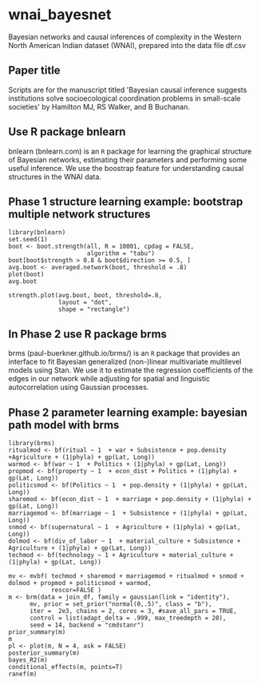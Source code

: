 # wnai_bayesnet
Bayesian networks and causal inferences of complexity in the Western North American Indian dataset (WNAI), prepared into the data file df.csv

## Paper title
Scripts are for the manuscript titled 'Bayesian causal inference suggests institutions solve socioecological coordination problems in small-scale societies' by Hamilton MJ, RS Walker, and B Buchanan. 

## Use R package bnlearn
bnlearn (bnlearn.com) is an `R` package for learning the graphical structure of Bayesian networks, estimating their parameters and performing some useful inference. We use the boostrap feature for understanding causal structures in the WNAI data.

## Phase 1 structure learning example: bootstrap multiple network structures
```splus
library(bnlearn)
set.seed(1)
boot <- boot.strength(all, R = 10001, cpdag = FALSE,
                      algorithm = "tabu")
boot[boot$strength > 0.8 & boot$direction >= 0.5, ]
avg.boot <- averaged.network(boot, threshold = .8)
plot(boot)
avg.boot

strength.plot(avg.boot, boot, threshold=.8,
              layout = "dot",
              shape = "rectangle")
```
## In Phase 2 use R package brms
brms (paul-buerkner.github.io/brms/) is an `R` package that provides an interface to fit Bayesian generalized (non-)linear multivariate multilevel models using Stan. We use it to estimate the regression coefficients of the edges in our network while adjusting for spatial and linguistic autocorrelation using Gaussian processes.

## Phase 2 parameter learning example: bayesian path model with brms
```splus
library(brms)
ritualmod <- bf(ritual ~ 1  + war + Subsistence + pop.density +Agriculture + (1|phyla) + gp(Lat, Long))
warmod <- bf(war ~ 1  + Politics + (1|phyla) + gp(Lat, Long))
propmod <- bf(property ~ 1  + econ_dist + Politics + (1|phyla) + gp(Lat, Long))
politicsmod <- bf(Politics ~ 1  + pop.density + (1|phyla) + gp(Lat, Long))
sharemod <- bf(econ_dist ~ 1  + marriage + pop.density + (1|phyla) + gp(Lat, Long))
marriagemod <- bf(marriage ~ 1  + Subsistence + (1|phyla) + gp(Lat, Long))
snmod <- bf(supernatural ~ 1  + Agriculture + (1|phyla) + gp(Lat, Long))
dolmod <- bf(div_of_labor ~ 1  + material_culture + Subsistence + Agriculture + (1|phyla) + gp(Lat, Long))
techmod <- bf(technology ~ 1 + Agriculture + material_culture + (1|phyla) + gp(Lat, Long)) 

mv <- mvbf( techmod + sharemod + marriagemod + ritualmod + snmod + dolmod + propmod + politicsmod + warmod,
            rescor=FALSE )
m <- brm(data = join_df, family = gaussian(link = "identity"),
      mv, prior = set_prior("normal(0,.5)", class = "b"),
      iter =  2e3, chains = 2, cores = 3, #save_all_pars = TRUE,
      control = list(adapt_delta = .999, max_treedepth = 20),
      seed = 14, backend = "cmdstanr")
prior_summary(m)
m
pl <- plot(m, N = 4, ask = FALSE)
posterior_summary(m)
bayes_R2(m)
conditional_effects(m, points=T)
ranef(m)
```
